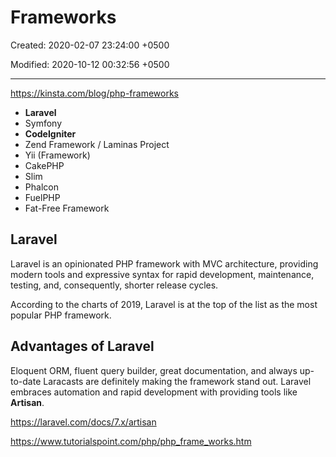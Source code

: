 # Frameworks

Created: 2020-02-07 23:24:00 +0500

Modified: 2020-10-12 00:32:56 +0500

---

<https://kinsta.com/blog/php-frameworks>

- **Laravel**
- Symfony
- **CodeIgniter**
- Zend Framework / Laminas Project
- Yii (Framework)
- CakePHP
- Slim
- Phalcon
- FuelPHP
- Fat-Free Framework

## Laravel

Laravel is an opinionated PHP framework with MVC architecture, providing modern tools and expressive syntax for rapid development, maintenance, testing, and, consequently, shorter release cycles.

According to the charts of 2019, Laravel is at the top of the list as the most popular PHP framework.

## Advantages of Laravel

Eloquent ORM, fluent query builder, great documentation, and always up-to-date Laracasts are definitely making the framework stand out. Laravel embraces automation and rapid development with providing tools like **Artisan**.

<https://laravel.com/docs/7.x/artisan>

<https://www.tutorialspoint.com/php/php_frame_works.htm>

